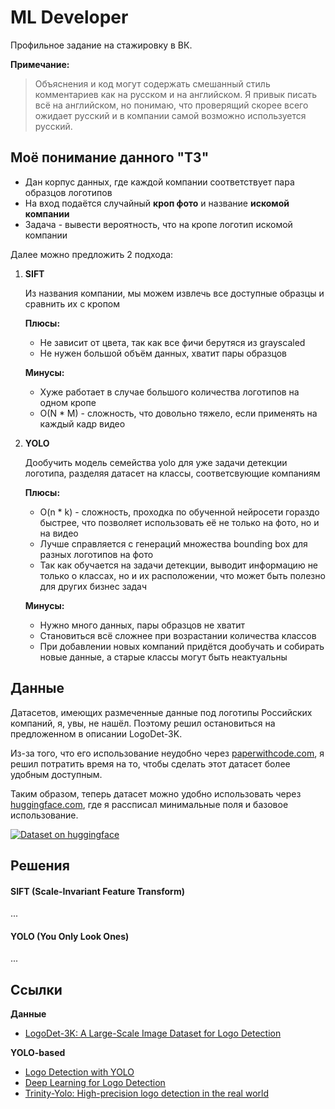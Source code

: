 # ML Developer

Профильное задание на стажировку в ВК.

**Примечание:**
> Объяснения и код могут содержать смешанный стиль комментариев как на русском и на английском. Я привык писать всё на английском, но понимаю, что проверящий скорее всего ожидает русский и в компании самой возможно используется русский.

## Моё понимание данного "ТЗ"

- Дан корпус данных, где каждой компании соответствует пара образцов логотипов
- На вход подаётся случайный **кроп фото** и название **искомой компании**
- Задача - вывести вероятность, что на кропе логотип искомой компании

Далее можно предложить 2 подхода:

1. **SIFT**

    Из названия компании, мы можем извлечь все доступные образцы и сравнить их с кропом

    **Плюсы:**

    - Не зависит от цвета, так как все фичи берутяся из grayscaled
    - Не нужен большой объём данных, хватит пары образцов

    **Минусы:**

    - Хуже работает в случае большого количества логотипов на одном кропе
    - O(N * M) - сложность, что довольно тяжело, если применять на каждый кадр видео

2. **YOLO**

    Дообучить модель семейства yolo для уже задачи детекции логотипа, разделяя датасет на классы, соответсвующие компаниям

    **Плюсы:**

    - O(n * k) - сложность, проходка по обученной нейросети гораздо быстрее, что позволяет использовать её не только на фото, но и на видео
    - Лучше справляется с генераций множества bounding box для разных логотипов на фото
    - Так как обучается на задачи детекции, выводит информацию не только о классах, но и их расположении, что может быть полезно для других бизнес задач

    **Минусы:**

    - Нужно много данных, пары образцов не хватит
    - Становиться всё сложнее при возрастании количества классов
    - При добавлении новых компаний придётся дообучать и собирать новые данные, а старые классы могут быть неактуальны



## Данные

Датасетов, имеющих размеченные данные под логотипы Российских компаний, я, увы, не нашёл.
Поэтому решил остановиться на предложенном в описании LogoDet-3K.

Из-за того, что его использование неудобно через [paperwithcode.com](https://paperswithcode.com/dataset/logodet-3k), я решил потратить время на то, чтобы сделать этот датасет более удобным доступным.

Таким образом, теперь датасет можно удобно использовать через [huggingface.com](https://huggingface.co/datasets/PodYapolsky/LogoDet-3K), где я рассписал минимальные поля и базовое использование.


[![Dataset on huggingface](https://huggingface.co/datasets/huggingface/badges/resolve/main/dataset-on-hf-md.svg)](https://huggingface.co/datasets/PodYapolsky/LogoDet-3K)

## Решения

#### SIFT (Scale-Invariant Feature Transform)

...

#### YOLO (You Only Look Ones)

...

## Ссылки

__Данные__
- [LogoDet-3K: A Large-Scale Image Dataset for Logo Detection](https://paperswithcode.com/paper/logodet-3k-a-large-scale-image-dataset-for)

__YOLO-based__
- [Logo Detection with YOLO](https://github.com/tadowney/logo_detection)
- [Deep Learning for Logo Detection](https://arxiv.org/pdf/2210.04399)
- [Trinity-Yolo: High-precision logo detection in the real world](https://www.researchgate.net/publication/370096932_Trinity-Yolo_High-precision_logo_detection_in_the_real_world)
